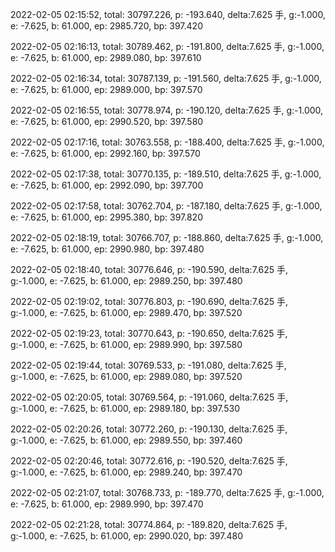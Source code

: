 2022-02-05 02:15:52, total: 30797.226, p: -193.640, delta:7.625 手, g:-1.000, e: -7.625, b: 61.000, ep: 2985.720, bp: 397.420

2022-02-05 02:16:13, total: 30789.462, p: -191.800, delta:7.625 手, g:-1.000, e: -7.625, b: 61.000, ep: 2989.080, bp: 397.610

2022-02-05 02:16:34, total: 30787.139, p: -191.560, delta:7.625 手, g:-1.000, e: -7.625, b: 61.000, ep: 2989.000, bp: 397.570

2022-02-05 02:16:55, total: 30778.974, p: -190.120, delta:7.625 手, g:-1.000, e: -7.625, b: 61.000, ep: 2990.520, bp: 397.580

2022-02-05 02:17:16, total: 30763.558, p: -188.400, delta:7.625 手, g:-1.000, e: -7.625, b: 61.000, ep: 2992.160, bp: 397.570

2022-02-05 02:17:38, total: 30770.135, p: -189.510, delta:7.625 手, g:-1.000, e: -7.625, b: 61.000, ep: 2992.090, bp: 397.700

2022-02-05 02:17:58, total: 30762.704, p: -187.180, delta:7.625 手, g:-1.000, e: -7.625, b: 61.000, ep: 2995.380, bp: 397.820

2022-02-05 02:18:19, total: 30766.707, p: -188.860, delta:7.625 手, g:-1.000, e: -7.625, b: 61.000, ep: 2990.980, bp: 397.480

2022-02-05 02:18:40, total: 30776.646, p: -190.590, delta:7.625 手, g:-1.000, e: -7.625, b: 61.000, ep: 2989.250, bp: 397.480

2022-02-05 02:19:02, total: 30776.803, p: -190.690, delta:7.625 手, g:-1.000, e: -7.625, b: 61.000, ep: 2989.470, bp: 397.520

2022-02-05 02:19:23, total: 30770.643, p: -190.650, delta:7.625 手, g:-1.000, e: -7.625, b: 61.000, ep: 2989.990, bp: 397.580

2022-02-05 02:19:44, total: 30769.533, p: -191.080, delta:7.625 手, g:-1.000, e: -7.625, b: 61.000, ep: 2989.080, bp: 397.520

2022-02-05 02:20:05, total: 30769.564, p: -191.060, delta:7.625 手, g:-1.000, e: -7.625, b: 61.000, ep: 2989.180, bp: 397.530

2022-02-05 02:20:26, total: 30772.260, p: -190.130, delta:7.625 手, g:-1.000, e: -7.625, b: 61.000, ep: 2989.550, bp: 397.460

2022-02-05 02:20:46, total: 30772.616, p: -190.520, delta:7.625 手, g:-1.000, e: -7.625, b: 61.000, ep: 2989.240, bp: 397.470

2022-02-05 02:21:07, total: 30768.733, p: -189.770, delta:7.625 手, g:-1.000, e: -7.625, b: 61.000, ep: 2989.990, bp: 397.470

2022-02-05 02:21:28, total: 30774.864, p: -189.820, delta:7.625 手, g:-1.000, e: -7.625, b: 61.000, ep: 2990.020, bp: 397.480
